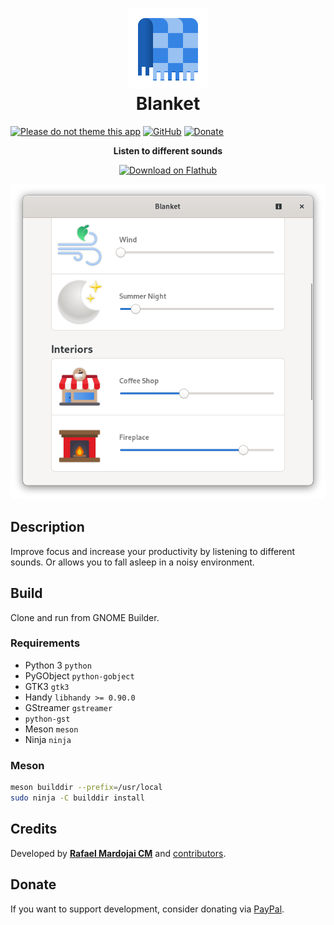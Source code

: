 <h1 align="center">
	<img src="data/com.rafaelmardojai.Blanket.svg" alt="Blanket" width="128" height="128"/><br>
	Blanket
</h1>

[![Please do not theme this app](https://stopthemingmy.app/badge.svg)](https://stopthemingmy.app) 
[![GitHub](https://img.shields.io/github/license/rafaelmardojai/blanket.svg)](https://github.com/rafaelmardojai/blanket/blob/master/COPYING)
[![Donate](https://img.shields.io/badge/PayPal-Donate-gray.svg?style=flat&logo=paypal&colorA=0071bb&logoColor=fff)](https://paypal.me/RafaelMardojaiCM)

<p align="center"><strong>Listen to different sounds</strong></p>

<p align="center">
  <a href="https://flathub.org/apps/details/com.rafaelmardojai.Blanket"><img width="200" alt="Download on Flathub" src="https://flathub.org/assets/badges/flathub-badge-en.png"/></a>
</p>

<p align="center">
  <img src="data/screenshot.png"/>
</p>


## Description
Improve focus and increase your productivity by listening to different sounds. Or allows you to fall asleep in a noisy environment.

## Build

Clone and run from GNOME Builder.

### Requirements

- Python 3 `python`
- PyGObject `python-gobject`
- GTK3 `gtk3`
- Handy `libhandy >= 0.90.0`
- GStreamer `gstreamer`
- `python-gst`
- Meson `meson`
- Ninja `ninja`

### Meson
```bash
meson builddir --prefix=/usr/local
sudo ninja -C builddir install
```

## Credits
Developed by **[Rafael Mardojai CM](https://github.com/rafaelmardojai)** and [contributors](https://github.com/rafaelmardojai/blanket/graphs/contributors).

## Donate
If you want to support development, consider donating via [PayPal](https://paypal.me/RafaelMardojaiCM).
